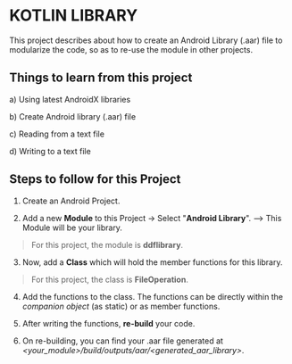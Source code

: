 # KOTLIN LIBRARY

This project describes about how to create an Android Library (.aar) file to modularize the code, so as to re-use the module in other projects.

## Things to learn from this project
  a) Using latest AndroidX libraries
  
  b) Create Android library (.aar) file
  
  c) Reading from a text file
  
  d) Writing to a text file
  
  
## Steps to follow for this Project
  1) Create an Android Project.
  
  2) Add a new **Module** to this Project -> Select "**Android Library**". --> This Module will be your library.
  
  > For this project, the module is **ddflibrary**.
  
  3) Now, add a **Class** which will hold the member functions for this library.
  
  > For this project, the class is **FileOperation**.
  
  4) Add the functions to the class. The functions can be directly within the *companion object* (as static) or as member functions.
  
  5) After writing the functions, **re-build** your code.
  
  6) On re-building, you can find your .aar file generated at *<your_module>/build/outputs/aar/<generated_aar_library>*.
